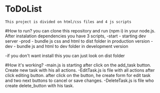 # ToDoList

    This project is divided on html/css files and 4 js scripts

#How to run?
you can clone this repository and run (npm i) in your node.js.
After instalation dependencies you have 3 scripts,
    -start - starting dev server
    -prod - bundle js css and html to dist folder in production version
    -dev - bundle js and html to dev folder in development version

-if you don't want install this you can just look on dist folder

#How it's working?
-main.js is starting after click on the add_task button. Create new task with his all actions.
-EditTask.js is file with all actions after click editing button. after click on the button, he create form for edit task and two next buttons to cancel or save changes.
-DeleteTask.js is file who create delete_button with his task.
